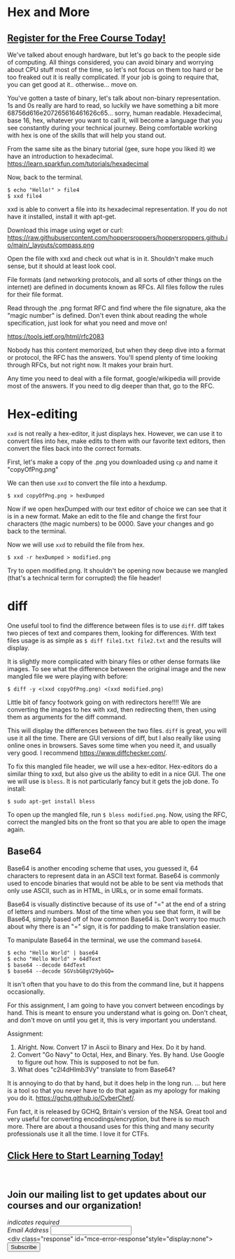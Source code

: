 # Hex and More
##  [Register for the Free Course Today!](https://roppers.thinkific.com/courses/computing-fundamentals)
We've talked about enough hardware, but let's go back to the people side of computing. All things considered, you can avoid binary and worrying about CPU stuff most of the time, so let's not focus on them too hard or be too freaked out it is really complicated. If your job is going to require that, you can get good at it.. otherwise... move on.

You've gotten a taste of binary, let's talk about non-binary representation. 1s and 0s really are hard to read, so luckily we have something a bit more 68756d616e207265616461626c65... sorry, human readable. Hexadecimal, base 16, hex, whatever you want to call it, will become a language that you see constantly during your technical journey. Being comfortable working with hex is one of the skills that will help you stand out. 

From the same site as the binary tutorial (gee, sure hope you liked it) we have an introduction to hexadecimal. <https://learn.sparkfun.com/tutorials/hexadecimal> 

Now, back to the terminal. 
```
$ echo "Hello!" > file4 
$ xxd file4
```

xxd is able to convert a file into its hexadecimal representation. If you do not have it installed, install it with apt-get. 

Download this image using wget or curl: <https://raw.githubusercontent.com/hoppersroppers/hoppersroppers.github.io/main/_layouts/compass.png> 

Open the file with xxd and check out what is in it. Shouldn't make much sense, but it should at least look cool. 

File formats (and networking protocols, and all sorts of other things on the internet) are defined in documents known as RFCs. All files follow the rules for their file format. 

Read through the .png format RFC and find where the file signature, aka the "magic number" is defined. Don't even think about reading the whole specification, just look for what you need and move on!

<https://tools.ietf.org/html/rfc2083>

Nobody has this content memorized, but when they deep dive into a format or protocol, the RFC has the answers. You'll spend plenty of time looking through RFCs, but not right now. It makes your brain hurt.

Any time you need to deal with a file format, google/wikipedia will provide most of the answers. If you need to dig deeper than that, go to the RFC. 

# Hex-editing 
```xxd``` is not really a hex-editor, it just displays hex. However, we can use it to convert files into hex, make edits to them with our favorite text editors, then convert the files back into the correct formats. 

First, let's make a copy of the .png you downloaded using ```cp``` and name it "copyOfPng.png"

We can then use ```xxd``` to convert the file into a hexdump. 

```
$ xxd copyOfPng.png > hexDumped
```

Now if we open hexDumped with our text editor of choice we can see that it is in a new format. Make an edit to the file and change the first four characters (the magic numbers) to be 0000. Save your changes and go back to the terminal. 

Now we will use ```xxd``` to rebuild the file from hex. 

```
$ xxd -r hexDumped > modified.png
```

Try to open modified.png. It shouldn't be opening now because we mangled (that's a technical term for corrupted) the file header! 


# diff

One useful tool to find the difference between files is to use ```diff```. diff takes two pieces of text and compares them, looking for differences. With text files usage is as simple as ```$ diff file1.txt file2.txt``` and the results will display. 

It is slightly more complicated with binary files or other dense formats like images. To see what the difference between the original image and the new mangled file we were playing with before:

```
$ diff -y <(xxd copyOfPng.png) <(xxd modified.png)  
```

Little bit of fancy footwork going on with redirectors here!!!! We are converting the images to hex with xxd, then redirecting them, then using them as arguments for the diff command. 

This will display the differences between the two files. ```diff``` is great, you will use it all the time. There are GUI versions of diff, but I also really like using online ones in browsers. Saves some time when you need it, and usually very good. I recommend <https://www.diffchecker.com/>.

To fix this mangled file header, we will use a hex-editor. Hex-editors do a similar thing to xxd, but also give us the ability to edit in a nice GUI. The one we will use is ```bless```. It is not particularly fancy but it gets the job done. To install: 

```
$ sudo apt-get install bless
```

To open up the mangled file, run ```$ bless modified.png```. Now, using the RFC, correct the mangled bits on the front so that you are able to open the image again. 


## Base64 

Base64 is another encoding scheme that uses, you guessed it, 64 characters to represent data in an ASCII text format. Base64 is commonly used to encode binaries that would not be able to be sent via methods that only use ASCII, such as in HTML, in URLs, or in some email formats. 

Base64 is visually distinctive because of its use of "=" at the end of a string of letters and numbers. Most of the time when you see that form, it will be Base64, simply based off of how common Base64 is. Don't worry too much about why there is an "=" sign, it is for padding to make translation easier. 

To manipulate Base64 in the terminal, we use the command ```base64```.

```
$ echo "Hello World" | base64 
$ echo "Hello World" > 64dText
$ base64 --decode 64dText
$ base64 --decode SGVsbG8gV29ybGQ=
``` 

It isn't often that you have to do this from the command line, but it happens occasionally. 

For this assignment, I am going to have you convert between encodings by hand. This is meant to ensure you understand what is going on. Don't cheat, and don't move on until you get it, this is very important you understand. 

Assignment: 


   1. Alright. Now. Convert 17 in Ascii to Binary and Hex. Do it by hand.
   2. Convert "Go Navy" to Octal, Hex, and Binary. Yes. By hand. Use Google to figure out how. This is supposed to not be fun. 
   3. What does "c2l4dHlmb3Vy" translate to from Base64?


It is annoying to do that by hand, but it does help in the long run. ... but here is a tool so that you never have to do that again as my apology for making you do it. <https://gchq.github.io/CyberChef/>. 

Fun fact, it is released by GCHQ, Britain's version of the NSA. Great tool and very useful for converting encodings/encryption, but there is so much more. There are about a thousand uses for this thing and many security professionals use it all the time. I love it for CTFs.


##  [Click Here to Start Learning Today!](https://roppers.thinkific.com/courses/computing-fundamentals)
<br><div id="mc_embed_signup"><form action="https://gmail.us5.list-manage.com/subscribe/post?u=4d03cc5db483966f7e0fe17cc&amp;id=8d9620c4b7" method="post" id="mc-embedded-subscribe-form" name="mc-embedded-subscribe-form" class="validate" target="_blank" novalidate>  <div id="mc_embed_signup_scroll"><h2>Join our mailing list to get updates about our courses and our organization!</h2><div class="indicates-required"><span class="asterisk">*</span> indicates required</div><div class="mc-field-group">	<label for="mce-EMAIL">Email Address  <span class="asterisk">*</span></label>	<input type="email" value="" name="EMAIL" class="required email" id="mce-EMAIL"></div>	<div id="mce-responses" class="clear">		<div class="response" id="mce-error-response"style="display:none"></div>		<div class="response" id="mce-success-response" style="display:none"></div>	</div>    <!-- real people should not fill this in and expect good things - do not remove this or risk form bot signups-->    <div style="position: absolute; left: -5000px;" aria-hidden="true"><input type="text" name="b_4d03cc5db483966f7e0fe17cc_8d9620c4b7" tabindex="-1" value=""></div>    <div class="clear"><input type="submit" value="Subscribe" name="subscribe" id="mc-embedded-subscribe" class="button"></div>    </div></form></div><script type="text/javascript" src="//s3.amazonaws.com/downloads.mailchimp.com/js/mc-validate.js"></script><script type="text/javascript">(function($) {window.fnames = new Array(); window.ftypes = newArray();fnames[0]="EMAIL";ftypes[0]="email";}(jQuery));var $mcj = jQuery.noConflict(true);</script><!--End mc_embed_signup-->